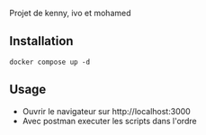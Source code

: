 Projet de kenny, ivo et mohamed

Installation
---

```
docker compose up -d
```

Usage
---

- Ouvrir le navigateur sur http://localhost:3000
- Avec postman executer les scripts dans l'ordre
